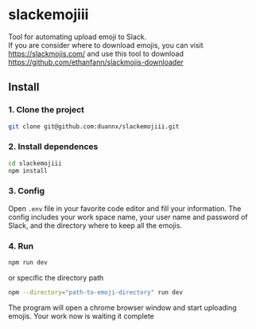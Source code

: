 # slackemojiii
Tool for automating upload emoji to Slack. <br>
If you are consider where to download emojis, you can visit https://slackmojis.com/ and use this tool to download https://github.com/ethanfann/slackmojis-downloader

## Install
### 1. Clone the project
```sh
git clone git@github.com:duannx/slackemojiii.git
```
### 2. Install dependences
```sh
cd slackemojiii
npm install
```
### 3. Config
Open `.env` file in your favorite code editor and fill your information. 
The config includes your work space name, your user name and password of Slack, and the directory where to keep all the emojis.
### 4. Run
```sh
npm run dev
```
or specific the directory path
```sh
npm --directory="path-to-emoji-directory" run dev
```
The program will open a chrome browser window and start uploading emojis. Your work now is waiting it complete
